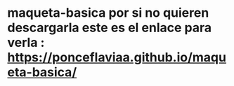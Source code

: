 # maqueta-basica por si no quieren descargarla este es el enlace para verla : https://ponceflaviaa.github.io/maqueta-basica/

